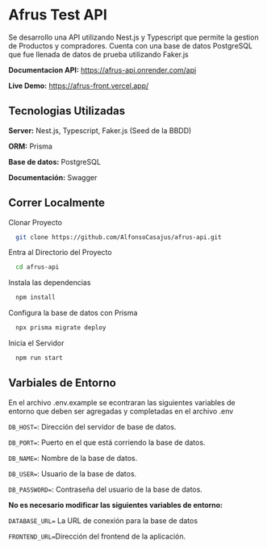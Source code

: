 
# Afrus Test API

Se desarrollo una API utilizando Nest.js y Typescript que permite la gestion de Productos y compradores. Cuenta con una base de datos PostgreSQL que fue llenada de datos de prueba utilizando Faker.js

**Documentacion API:** https://afrus-api.onrender.com/api

**Live Demo:** https://afrus-front.vercel.app/

## Tecnologias Utilizadas

**Server:** Nest.js, Typescript, Faker.js (Seed de la BBDD)

**ORM:** Prisma

**Base de datos:** PostgreSQL

**Documentación:** Swagger


## Correr Localmente
Clonar Proyecto

```bash
  git clone https://github.com/AlfonsoCasajus/afrus-api.git
```

Entra al Directorio del Proyecto

```bash
  cd afrus-api
```

Instala las dependencias

```bash
  npm install
```

Configura la base de datos con Prisma

```bash
  npx prisma migrate deploy
```

 Inicia el Servidor

```bash
  npm run start
```


## Varbiales de Entorno

En el archivo .env.example se econtraran las siguientes variables de entorno que deben ser agregadas y completadas en el archivo .env

`DB_HOST=`: Dirección del servidor de base de datos.

`DB_PORT=`: Puerto en el que está corriendo la base de datos.

`DB_NAME=`: Nombre de la base de datos.

`DB_USER=`: Usuario de la base de datos.

`DB_PASSWORD=`: Contraseña del usuario de la base de datos.

**No es necesario modificar las siguientes variables de entorno:**

`DATABASE_URL=` La URL de conexión para la base de datos

`FRONTEND_URL=`Dirección del frontend de la aplicación.

